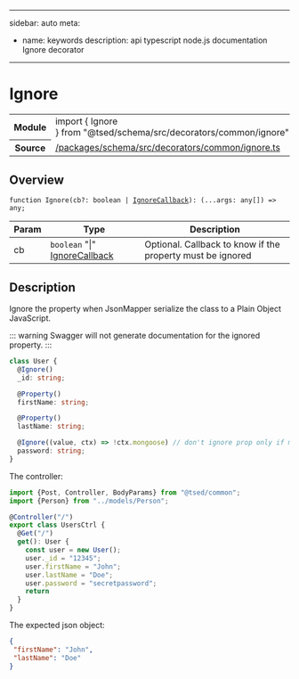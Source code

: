
---
sidebar: auto
meta:
 - name: keywords
   description: api typescript node.js documentation Ignore decorator
---
# Ignore <Badge text="Decorator" type="decorator"/>  <Badge text="validation" title="validation" type="validation"/> <Badge text="swagger" title="swagger" type="swagger"/> <Badge text="schema" title="schema" type="schema"/> <Badge text="private" title="private" type="private"/>
<!-- Summary -->
<section class="symbol-info"><table class="is-full-width"><tbody><tr><th>Module</th><td><div class="lang-typescript"><span class="token keyword">import</span> { Ignore }&nbsp;<span class="token keyword">from</span>&nbsp;<span class="token string">"@tsed/schema/src/decorators/common/ignore"</span></div></td></tr><tr><th>Source</th><td><a href="https://github.com/repo/blob/v1.0.0/packages/schema/src/decorators/common/ignore.ts#L0-L0">/packages/schema/src/decorators/common/ignore.ts</a></td></tr></tbody></table></section>

<!-- Overview -->
## Overview


<div class="language-typescript"><pre class="language-typescript" v-pre=""><code class="typescript-lang ">function <span class="token function">Ignore</span><span class="token punctuation">(</span>cb?<span class="token punctuation">:</span> <span class="token keyword">boolean</span> | <a href="/api/schema/interfaces/IgnoreCallback.html"><span class="token">IgnoreCallback</span></a><span class="token punctuation">)</span><span class="token punctuation">:</span> <span class="token punctuation">(</span>...args<span class="token punctuation">:</span> <span class="token keyword">any</span><span class="token punctuation">[</span><span class="token punctuation">]</span><span class="token punctuation">)</span> =&gt; <span class="token keyword">any</span><span class="token punctuation">;</span></code></pre></div>




<!-- Params -->
Param | Type | Description
---|---|---
 cb | `boolean` "&#124;" <a href="/api/schema/interfaces/IgnoreCallback.html"><span class="token">IgnoreCallback</span></a> | Optional. Callback to know if the property must be ignored 



<!-- Description -->
## Description

Ignore the property when JsonMapper serialize the class to a Plain Object JavaScript.

::: warning
Swagger will not generate documentation for the ignored property.
:::

```typescript
class User {
  @Ignore()
  _id: string;

  @Property()
  firstName: string;

  @Property()
  lastName: string;

  @Ignore((value, ctx) => !ctx.mongoose) // don't ignore prop only if mongoose
  password: string;
}
```

The controller:
```typescript
import {Post, Controller, BodyParams} from "@tsed/common";
import {Person} from "../models/Person";

@Controller("/")
export class UsersCtrl {
  @Get("/")
  get(): User {
    const user = new User();
    user._id = "12345";
    user.firstName = "John";
    user.lastName = "Doe";
    user.password = "secretpassword";
    return
  }
}
```

The expected json object:

```json
{
 "firstName": "John",
 "lastName": "Doe"
}
```



